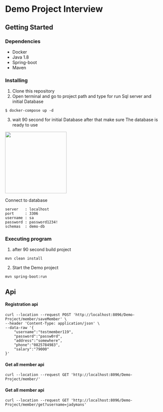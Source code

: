# Demo Project Interview

## Getting Started

### Dependencies

* Docker
* Java 1.8
* Spring-boot
* Maven

### Installing

1. Clone this repository
2. Open terminal and go to project path and type for run Sql server and initial Database
```
$ docker-compose up -d 
```
3. wait 90 second for initial Database after that make sure The database is ready to use
<p align="left">
  <img src="images/docker-dashboard.png" width="200"/>
</p>

 Connect to database
```
server   : localhost
port     : 3306
username : sa
password : password1234!
schemas  : demo-db
```

### Executing program

1. after 90 second build project
```
mvn clean install
```

2. Start the Demo project
```
mvn spring-boot:run
```

## Api

#### Registration api

```
curl --location --request POST 'http://localhost:8096/Demo-Project/member/saveMember' \
--header 'Content-Type: application/json' \
--data-raw '{
    "username":"testmember119",
    "password":"passw0rd",
    "address":"somewhere",
    "phone":"0825784983",
    "salary":"79000"
}'
```

#### Get all member api
```
curl --location --request GET 'http://localhost:8096/Demo-Project/member/'
```

#### Get all member api
```
curl --location --request GET 'http://localhost:8096/Demo-Project/member/get?username=jadymans'
```
